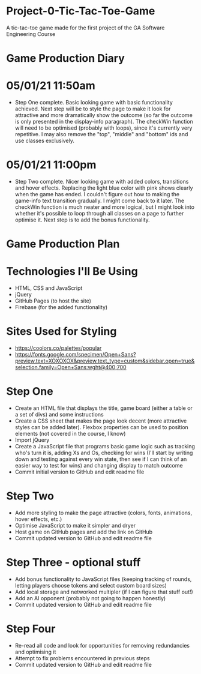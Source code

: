 # Project-0-Tic-Tac-Toe-Game
A tic-tac-toe game made for the first project of the GA Software Engineering Course 

# Game Production Diary

# 05/01/21 11:50am

- Step One complete. Basic looking game with basic functionality achieved. Next step will be to style the page to make it look for attractive and more dramatically show the outcome (so far the outcome is only presented in the display-info paragraph). The checkWin function will need to be optimised (probably with loops), since it's currently very repetitive. I may also remove the "top", "middle" and "bottom" ids and use classes exclusively. 

# 05/01/21 11:00pm

- Step Two complete. Nicer looking game with added colors, transitions and hover effects. Replacing the light blue color with pink shows clearly when the game has ended. I couldn't figure out how to making the game-info text transition gradually. I might come back to it later. The checkWin function is much neater and more logical, but I might look into whether it's possible to loop through all classes on a page to further optimise it. Next step is to add the bonus functionality.

# Game Production Plan

# Technologies I'll Be Using
- HTML, CSS and JavaScript
- jQuery
- GitHub Pages (to host the site)
- Firebase (for the added functionality)

# Sites Used for Styling
- https://coolors.co/palettes/popular
- https://fonts.google.com/specimen/Open+Sans?preview.text=XOXOXOX&preview.text_type=custom&sidebar.open=true&selection.family=Open+Sans:wght@400;700

# Step One
- Create an HTML file that displays the title, game board (either a table or a set of divs) and some instructions
- Create a CSS sheet that makes the page look decent (more attractive styles can be added later). Flexbox properties can be used to position elements (not covered in the course, I know)
- Import jQuery
- Create a JavaScript file that programs basic game logic such as tracking who's turn it is, adding Xs and Os, checking for wins (I'll start by writing down and testing against every win state, then see if I can think of an easier way to test for wins) and changing display to match outcome
- Commit initial version to GitHub and edit readme file

# Step Two
- Add more styling to make the page attractive (colors, fonts, animations, hover effects, etc.)
- Optimise JavaScript to make it simpler and dryer
- Host game on GitHub pages and add the link on GitHub
- Commit updated version to GitHub and edit readme file

# Step Three - optional stuff
- Add bonus functionality to JavaScript files (keeping tracking of rounds, letting players choose tokens and select custom board sizes)
- Add local storage and networked multipler (if I can figure that stuff out!)
- Add an AI opponent (probably not going to happen honestly)
- Commit updated version to GitHub and edit readme file

# Step Four
- Re-read all code and look for opportunities for removing redundancies and optimising it
- Attempt to fix problems encountered in previous steps
- Commit updated version to GitHub and edit readme file
